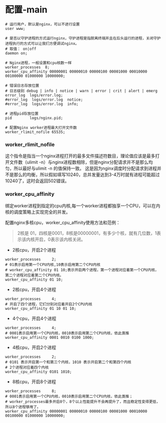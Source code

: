 
# 配置-main
```nginx
# 运行用户，默认是nginx，可以不进行设置
user www;

# 是否以守护进程的方式运行nginx，守护进程是指脱离终端并且在后头运行的进程，关闭守护进程执行的方式可以让我们方便调试nginx。
# 取值： on|off
daemon on;

# Nginx进程，一般设置和cpu核数一样
worker_processes  8;
worker_cpu_affinity 00000001 00000010 00000100 00001000 00010000 00100000 01000000 10000000;

# 错误日志存放位置
# 日志级别 debug | info | notice | warn | error | crit | alert | emerg
error_log  logs/error.log;
#error_log  logs/error.log  notice;
#error_log  logs/error.log  info;

# 进程pid存放位置
pid        logs/nginx.pid;

# 配置Nginx worker进程最大打开文件数
worker_rlimit_nofile 65535;

```

### worker_rlimit_nofile
这个指令是指当一个nginx进程打开的最多文件描述符数目，理论值应该是最多打开文件数（ulimit -n）与nginx进程数相除，但是nginx分配请求并不是那么均匀，所以最好与ulimit -n 的值保持一致。
这是因为nginx调度时分配请求到进程并不是那么的均衡，所以假如填写10240，总并发量达到3-4万时就有进程可能超过10240了，这时会返回502错误。

### worker_cpu_affinity
绑定worker进程到指定的cpu内核,每一个worker进程都独享一个CPU，可以在内核的调度策略上实现完全的并发。

配置nginx多核cpu，worker_cpu_affinity使用方法和范例：

> 2核是 01，四核是0001，8核是00000001，有多少个核，就有几位数，1表示该内核开启，0表示该内核关闭。

- 2核cpu，开启2个进程
```nginx
worker_processes     2;
# 01表示启用第一个CPU内核,10表示启用第二个CPU内核
# worker_cpu_affinity 01 10;表示开启两个进程，第一个进程对应着第一个CPU内核，第二个进程对应着第二个CPU内核。
worker_cpu_affinity 01 10;
```

- 2核cpu，开启4个进程
```nginx
worker_processes     4;
# 开启了四个进程，它们分别对应着开启2个CPU内核
worker_cpu_affinity 01 10 01 10;
```

- 4个cpu，开启4个进程
```nginx
worker_processes     4;
# 0001表示启用第一个CPU内核，0010表示启用第二个CPU内核，依此类推
worker_cpu_affinity 0001 0010 0100 1000;
```

- 4核cpu，开启2个进程
```nginx
worker_processes     2;
# 0101 表示开启第一个和第三个内核，1010 表示开启第二个和第四个内核
# 2个进程对应着四个内核
worker_cpu_affinity 0101 1010;
```

- 8核cpu，开启8个进程
```nginx
worker_processes     8;
# 0001表示启用第一个CPU内核，0010表示启用第二个CPU内核，依此类推；
# worker_processes最多开启8个，8个以上性能提升不会再提升了，而且稳定性变得更低，所以8个进程够用了。
worker_cpu_affinity 00000001 00000010 00000100 00001000 00010000 00100000 01000000 10000000;
```
